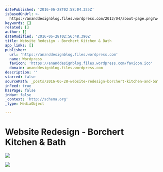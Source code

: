 ```yaml
---
datePublished: '2016-06-28T02:58:04.325Z'
isBasedOnUrl: >-
  https://ananddesignblog.files.wordpress.com/2013/04/about-page.png?w=1400&h=&crop=1
keywords: []
related: []
author: []
dateModified: '2016-06-28T02:56:48.390Z'
title: Website Redesign - Borchert Kitchen & Bath
app_links: []
publisher:
  url: 'https://ananddesignblog.files.wordpress.com'
  name: Wordpress
  favicon: 'https://ananddesignblog.files.wordpress.com/favicon.ico'
  domain: ananddesignblog.files.wordpress.com
description: ''
starred: false
sourcePath: _posts/2016-06-28-website-redesign-borchert-kitchen-and-bath.md
inFeed: true
hasPage: false
inNav: false
_context: 'http://schema.org'
_type: MediaObject

---
```

# Website Redesign - Borchert Kitchen & Bath
![](https://the-grid-user-content.s3-us-west-2.amazonaws.com/217c15d9-145e-4806-bf29-72084f5008a5.png)

<article style=""><img src="https://imgflo.herokuapp.com/graph/vahj1ThiexotieMo/1b523cb2f794e5b48b0c7b83a75c5e48/noop?input=https%3A%2F%2Fananddesignblog.files.wordpress.com%2F2013%2F04%2Fabout-page.png%26h%3D%26crop%3D1" /></article>